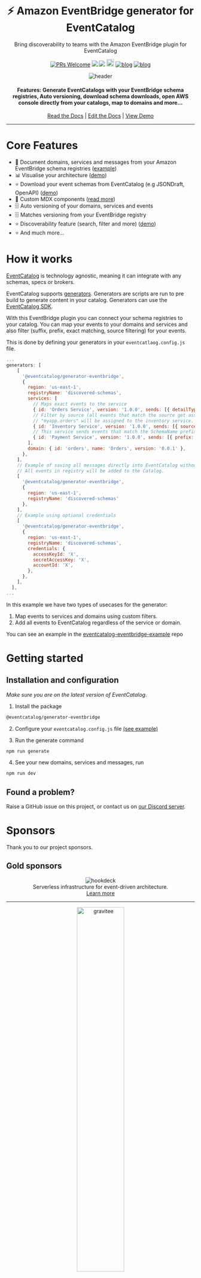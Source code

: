 <div align="center">

<h1>⚡️ Amazon EventBridge generator for EventCatalog</h1>
<p>Bring discoverability to teams with the Amazon EventBridge plugin for EventCatalog</p>

[![PRs Welcome][prs-badge]][prs]
<img src="https://img.shields.io/github/actions/workflow/status/event-catalog/generator-eventbridge/verify-build.yml"/>
[![](https://dcbadge.limes.pink/api/server/https://discord.gg/3rjaZMmrAm?style=flat)](https://discord.gg/3rjaZMmrAm) [<img src="https://img.shields.io/badge/LinkedIn-0077B5?style=for-the-badge&logo=linkedin&logoColor=white" height="20px" />](https://www.linkedin.com/in/david-boyne/) [![blog](https://img.shields.io/badge/blog-EDA--Visuals-brightgreen)](https://eda-visuals.boyney.io/?utm_source=event-catalog-gihub) [![blog](https://img.shields.io/badge/license-Dual--License-brightgreen)](https://github.com/event-catalog/generator-eventbridge/blob/main/LICENSE.md)

<img alt="header" src="./images/eventbridge.png" />

<h4>Features: Generate EventCatalogs with your EventBridge schema registries, Auto versioning, download schema downloads, open AWS console directly from your catalogs, map to domains and more... </h4>

[Read the Docs](https://eventcatalog.dev/) | [Edit the Docs](https://github.com/event-catalog/docs) | [View Demo](https://demo.eventcatalog.dev/docs)

</div>

<hr/>

# Core Features

- 📃 Document domains, services and messages from your Amazon EventBridge schema registries ([example](https://github.com/event-catalog/eventcatalog-eventbridge-example))
- 📊 Visualise your architecture ([demo](https://demo.eventcatalog.dev/visualiser))
- ⭐ Download your event schemas from EventCatalog (e.g JSONDraft, OpenAPI) ([demo](https://demo.eventcatalog.dev/docs/events/InventoryAdjusted/0.0.4))
- 💅 Custom MDX components ([read more](https://eventcatalog.dev/docs/development/components/using-components))
- 🗄️ Auto versioning of your domains, services and events
- 🗄️ Matches versioning from your EventBridge registry
- ⭐ Discoverability feature (search, filter and more) ([demo](https://demo.eventcatalog.dev/discover/events))
- ⭐ And much more...

# How it works

[EventCatalog](https://www.eventcatalog.dev/) is technology agnostic, meaning it can integrate with any schemas, specs or brokers.

EventCatalog supports [generators](https://www.eventcatalog.dev/docs/development/plugins/generators).
Generators are scripts are run to pre build to generate content in your catalog. Generators can use the [EventCatalog SDK](https://www.eventcatalog.dev/docs/sdk).

With this EventBridge plugin you can connect your schema registries to your catalog. You can map your events to your domains and services and also filter (suffix, prefix, exact matching, source filtering) for your events.

This is done by defining your generators in your `eventcatlaog.config.js` file.

```js
...
generators: [
    [
      '@eventcatalog/generator-eventbridge',
      {
        region: 'us-east-1',
        registryName: 'discovered-schemas',
        services: [
          // Maps exact events to the service
          { id: 'Orders Service', version: '1.0.0', sends: [{ detailType: ['OrderPlaced', 'OrderUpdated'], receives:["InventoryAdjusted"]}] },
          // Filter by source (all events that match the source get assigned). This example shows any event matching the source
          // "myapp.orders" will be assigned to the inventory service. The inventory service will publish these events.
          { id: 'Inventory Service', version: '1.0.0', sends: [{ source: "myapp.orders"}], receives:[{ detailType: "UserCheckedOut"}] },
          // This service sends events that match the SchemaName prefixing myapp, and will receive events that end with Payment
          { id: 'Payment Service', version: '1.0.0', sends: [{ prefix: "myapp"}], receives:[{ suffix: "Payment" }] }
        ],
        domain: { id: 'orders', name: 'Orders', version: '0.0.1' },
      },
    ],
    // Example of saving all messages directly into EventCatalog without services or domains
    // All events in registry will be added to the Catalog.
    [
      '@eventcatalog/generator-eventbridge',
      {
        region: 'us-east-1',
        registryName: 'discovered-schemas'
      },
    ],
    // Example using optional credentials
    [
      '@eventcatalog/generator-eventbridge',
      {
        region: 'us-east-1',
        registryName: 'discovered-schemas',
        credentials: {
          accessKeyId: 'X',
          secretAccessKey: 'X',
          accountId: 'X',
        },
      },
    ],
  ],
...
```

In this example we have two types of usecases for the generator:

1. Map events to services and domains using custom filters.
2. Add all events to EventCatalog regardless of the service or domain.

You can see an example in the [eventcatalog-eventbridge-example](https://github.com/event-catalog/eventcatalog-eventbridge-example/blob/main/eventcatalog.config.js) repo

# Getting started

## Installation and configuration

_Make sure you are on the latest version of EventCatalog_.

1. Install the package

```sh
@eventcatalog/generator-eventbridge
```

2. Configure your `eventcatalog.config.js` file [(see example)](https://github.com/event-catalog/eventcatalog-eventbridge-example/blob/main/eventcatalog.config.js)

3. Run the generate command

```sh
npm run generate
```

4. See your new domains, services and messages, run

```sh
npm run dev
```

## Found a problem?

Raise a GitHub issue on this project, or contact us on [our Discord server](https://discord.gg/3rjaZMmrAm).

# Sponsors

Thank you to our project sponsors.

## Gold sponsors

<div align="center">
  <img alt="hookdeck" src="./images/sponsors/hookdeck.svg" />
  <p style="margin: 0; padding: 0;">Serverless infrastructure for event-driven architecture. </p>
  <a href="https://hookdeck.com/?ref=eventcatalog-sponsor" target="_blank" >Learn more</a>
</div>

<hr />

<div align="center">
  <img alt="gravitee" src="./images/sponsors/gravitee-logo-black.svg" width="50%" />
  <p style="margin: 0; padding: 0;">Manage, secure, and govern every API in your organization</p>
  <a href="https://gravitee.io?utm_source=eventcatalog&utm_medium=web&utm_campaign=sponsorship" target="_blank" >Learn more</a>
</div>

<hr />

<div align="center">
  <img alt="oso" src="./images/sponsors/oso-logo-green.png" width="40%" />
  <p style="margin: 0; padding: 0;">Delivering Apache Kafka professional services to your business</p>
  <a href="https://oso.sh/?utm_source=eventcatalog&utm_medium=web&utm_campaign=sponsorship" target="_blank" >Learn more</a>
</div>

<hr />

_Sponsors help make EventCatalog sustainable, want to help the project? Get in touch! Or [visit our sponsor page](https://www.eventcatalog.dev/support)._

# Enterprise support

Interested in collaborating with us? Our offerings include dedicated support, priority assistance, feature development, custom integrations, and more.

Find more details on our [services page](https://eventcatalog.dev/services).

# Contributing

If you have any questions, features or issues please raise any issue or pull requests you like. We will try my best to get back to you.

You can find the [contributing guidelines here](https://eventcatalog.dev/docs/contributing/overview).

## Running the project locally

1. Clone the repo
1. Install required dependencies `pnpm i`
1. Run tests `pnpm run tests`

[license-badge]: https://img.shields.io/github/license/event-catalog/eventcatalog.svg?color=yellow
[license]: https://github.com/event-catalog/eventcatalog/blob/main/LICENSE
[prs-badge]: https://img.shields.io/badge/PRs-welcome-brightgreen.svg?style=flat-square
[prs]: http://makeapullrequest.com
[github-watch-badge]: https://img.shields.io/github/watchers/event-catalog/eventcatalog.svg?style=social
[github-watch]: https://github.com/event-catalog/eventcatalog/watchers
[github-star-badge]: https://img.shields.io/github/stars/event-catalog/eventcatalog.svg?style=social
[github-star]: https://github.com/event-catalog/eventcatalog/stargazers

# Commercial Use

This project is governed by a [dual-license](./LICENSE.md). To ensure the sustainability of the project, you can freely make use of this software if your projects are Open Source. Otherwise for proprietary systems you must obtain a [commercial license](./LICENSE-COMMERCIAL.md).

If you would like to obtain a Commercial License, you can purchase a license at https://dashboard.eventcatalog.dev or email us at `hello@eventcatalog.dev`

